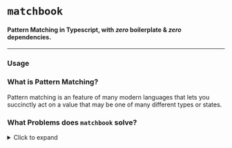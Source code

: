 # `matchbook`
#### Pattern Matching in Typescript, with **_zero_** boilerplate & **_zero_** dependencies.

---

### Usage



### What is Pattern Matching?
Pattern matching is an feature of many modern languages that lets you
succinctly act on a value that may be one of many different types or states.

### What Problems does `matchbook` solve?
<details>
<summary>
Click to expand
</summary>

For a very simple example, let's suppose you wanted to have a function
that accepts an `Animal` and returns what kind of noise that animal makes.

A naive implementation in `rust`, a language with
a native pattern matching operator
<details>
<summary>
Click to expand
</summary>

```rust
enum Animal {
    Dog,
    Cat,
    Turtle,
}

fn get_noise(animal: Animal) -> &str {
    match animal {
        Animal::Dog => "woof woof!",
        Animal::Cat => "meow!",
        _ => "...",
    }
}

pub fn main() {
    get_noise(Animal::Dog); // -> "woof woof!"
    get_noise(Animal::Cat); // -> "meow!"
    get_noise(Animal::Turtle); // -> "..."
}
```
</details>

The same example in `typescript` using switch / case statements
<details>
<summary>
Click to expand
</summary>

```typescript
enum Animal {
    Dog,
    Cat,
    Turtle,
}

function getNoise(animal: Animal): string {
    switch (animal) {
        case Animal.Dog:
            return 'woof, woof!';
        case Animal.Cat:
            return 'meow!';
        default:
            return '...';
    }
}

export function main(): void {
    getNoise(Animal.Dog); // -> "woof, woof!"
    getNoise(Animal.Cat); // -> "meow!"
    getNoise(Animal.Turtle); // -> "..."
}
```
</details>

> But that's not much worse! At worst, our formatter will make us
separate our `test` from our `action` onto 2 separate lines.

What if we wanted to store information about each animal
in different types?

<details>
<summary>
Click to expand
</summary>

```typescript
enum DogBreed { Beagle, GermanShepherd, /* lots more */ }
enum CatFood { Wet, Dry }
enum AnimalType { Cat, Dog, Turtle }

interface Animal {
    animalType: AnimalType;
}

interface Dog extends Animal {
    animalType: AnimalType.Dog;
    breed: DogBreed;
}

interface Cat extends Animal {
    animalType: AnimalType.Cat;
    prefersFood: CatFood;
}

function getNoise(animal: Animal) {
    if (animal.animalType === AnimalType.Dog) {
        return 'woof woof!';
    } else if (animal.animalType === AnimalType.Cat) {
        return 'meow!';
    } else {
        return '...';
    }
}
```
</details>

Let's say we just got some new requirements, too. Our `getNoise` function needs to:
- `'bark'` if `animal` is a `Dog` of `breed` `DogBreed#GermanShepherd`
- `'woof'` if `animal` is a `Dog` of `breed` `DogBreed#Beagle`

Supposing our `getNoise` function is still relevant, what happens to its implementation?

<details>
<summary>
Click to expand
</summary>

```typescript
// this is getting bloated!

function getNoise(animal: Animal) {
    if (animal.animalType === AnimalType.Dog) {
        if (animal.breed === DogBreed.GermanShepherd) {
            return 'bark!';
        } else if (animal.breed === DogBreed.Beagle) {
            return 'woof!';
        } else {
            return 'woof woof!';
        }
    } else if (animal.animalType === AnimalType.Cat) {
        return 'meow!';
    } else {
        return '...';
    }
}

// ...
```
</details>

This function is pretty bloated, but
we can manage it if we refactor it like so:

```typescript
// is this return type syntax new to you?
// if so, check out this link:
// https://www.typescriptlang.org/docs/handbook/advanced-types.html#user-defined-type-guards
function animalIsDog(animal: Animal): animal is Dog;
function animalIsCat(animal: Animal): animal is Cat;

function getDogNoise(dog: Dog): string {
    if (dog.breed === DogBreed.GermanShepherd) {
        return 'bark!';
    } else if (dog.breed === DogBreed.Beagle) {
        return 'woof!';
    } else {
        return 'woof woof!';
    }
}

// much better! could still be a little more concise though...
function getNoise(animal: Animal) {
    if (animalIsDog(animal)) {
        return getDogNoise(animal);
    } else if (animalIsCat(animal)) {
        return 'meow!';
    } else {
        return '...';
    }
}
```

This is better! Although that very succinct rust `match` operator
would be really nice. This is where `matchbook` comes in!

```typescript
import match from 'matchbook';
import { Dog, DogBreed } from './models';
import { animalIsDog, animalIsCat, dogIsBreed } from './type-guards';

function getDogNoise(dog: Dog): string {
    // example of partially applying match
    const book = match.book([
        [d => dogIsBreed(d, DogBreed.GermanShepherd), 'bark!'],
        [d => dogIsBreed(d, DogBreed.Beagle), 'woof!'],
        [match.default, 'woof!'],
    ]);

    return match.for(dog).strike(book);
}

function getNoise(animal: Animal) {
    return match.strike(animal, [
        [animalIsDog, getDogNoise],
        [animalIsCat, 'meow!'],
        [match.default, '...'],
    ]);
}
```
</details>
